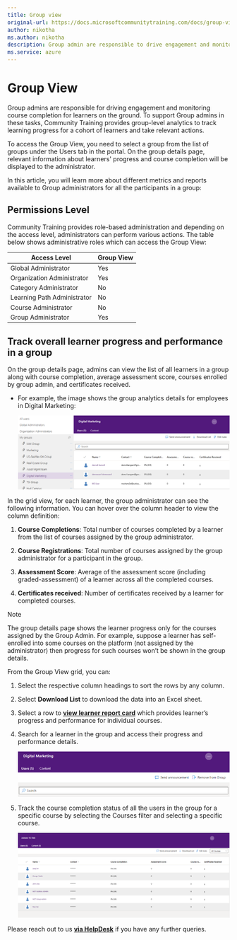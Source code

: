 ```yaml
--- 
title: Group view
original-url: https://docs.microsoftcommunitytraining.com/docs/group-view-report
author: nikotha
ms.author: nikotha
description: Group admin are responsible to drive engagement and monitor course completion for learners on the ground.
ms.service: azure
---
```


# Group View

Group admins are responsible for driving engagement and monitoring course completion for learners on the ground. To support Group admins in these tasks,  Community Training provides group-level analytics to track learning progress for a cohort of learners and take relevant actions.

To access the Group View, you need to select a group from the list of groups under the Users tab in the portal. On the group details page, relevant information about learners' progress and course completion will be displayed to the administrator.

In this article, you will learn more about different metrics and reports available to Group administrators for all the participants in a group:

## Permissions Level

Community Training provides role-based administration and depending on the access level, administrators can perform various actions. The table below shows administrative roles which can access the Group View:  

|Access Level|  Group View|
 |---|---|
|Global Administrator| Yes |
|Organization Administrator |Yes|
|Category Administrator|No|
|Learning Path Administrator|No|
|Course Administrator|No|
|Group Administrator|Yes|

## Track overall learner progress and performance in a group

On the group details page, admins can view the list of all learners in a group along with course completion, average assessment score, courses enrolled by group admin, and certificates received.

* For example, the image shows the group analytics details for  employees in Digital Marketing:

    ![Group analytics](../../media/image%2845%29.png)

In the grid view, for each learner, the group administrator can see the following information. You can hover over the column header to view the column definition:

1. **Course Completions**: Total number of courses completed by a learner from the list of courses assigned by the group administrator.

2. **Course Registrations**: Total number of courses assigned by the group administrator for a participant in the group.

3. **Assessment Score**: Average of the assessment score (including graded-assessment) of a learner across all the completed courses.

4. **Certificates received**: Number of certificates received by a learner for completed courses.

> [!Note]    
> The group details page shows the learner progress only for the courses assigned by the Group Admin. For example, suppose a learner has self-enrolled into some courses on the platform (not assigned by the administrator) then progress for such courses won’t be shown in the group details.

From the Group View grid, you can:

1. Select the respective column headings to sort the rows by any column.

2. Select **Download List** to download the data into an Excel sheet.

3. Select a row to [**view learner report card**](./learner-report-card-view.md) which provides learner’s progress and performance for individual courses.

4. Search for a learner in the group and access their progress and performance details.

    ![Progress and performance details](../../media/image%28217%29.png)

5. Track the course completion status of all the users in the group for a specific course by selecting the Courses filter and selecting a specific course.

    ![Track course completion status](../../media/Group_Analytics.png)

Please reach out to us [**via HelpDesk**](https://aka.ms/cthelpdesk) if you have any further queries.